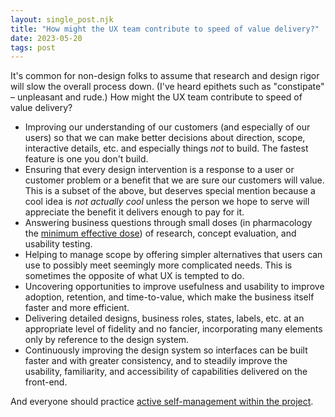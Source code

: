 ```yaml
---
layout: single_post.njk
title: "How might the UX team contribute to speed of value delivery?"
date: 2023-05-20
tags: post
---
```


It's common for non-design folks to assume that research and design rigor will slow the overall process down. (I've heard epithets such as "constipate" – unpleasant and rude.) How might the UX team contribute to speed of value delivery?
- Improving our understanding of our customers (and especially of our users) so that we can make better decisions about direction, scope, interactive details, etc. and especially things _not_ to build. The fastest feature is one you don't build.
- Ensuring that every design intervention is a response to a user or customer problem or a benefit that we are sure our customers will value. This is a subset of the above, but deserves special mention because a cool idea is _not actually cool_ unless the person we hope to serve will appreciate the benefit it delivers enough to pay for it.
- Answering business questions through small doses (in pharmacology the [minimum effective dose](https://en.wikipedia.org/wiki/Effective_dose_\(pharmacology\))) of research, concept evaluation, and usability testing.
- Helping to manage scope by offering simpler alternatives that users can use to possibly meet seemingly more complicated needs. This is sometimes the opposite of what UX is tempted to do.
- Uncovering opportunities to improve usefulness and usability to improve adoption, retention, and time-to-value, which make the business itself faster and more efficient.
- Delivering detailed designs, business roles, states, labels, etc. at an appropriate level of fidelity and no fancier, incorporating many elements only by reference to the design system.
- Continuously improving the design system so interfaces can be built faster and with greater consistency, and to steadily improve the usability, familiarity, and accessibility of capabilities delivered on the front-end.

And everyone should practice [active self-management within the project](/2023/05/20/active-project-self-management/).
